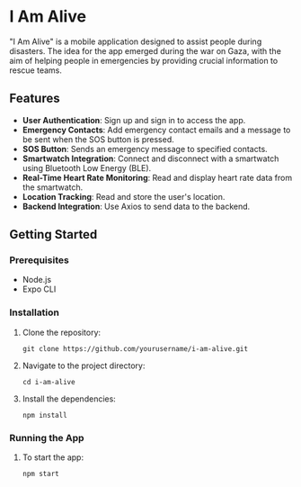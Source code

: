 # I Am Alive

"I Am Alive" is a mobile application designed to assist people during disasters. The idea for the app emerged during the war on Gaza, with the aim of helping people in emergencies by providing crucial information to rescue teams.

## Features

- **User Authentication**: Sign up and sign in to access the app.
- **Emergency Contacts**: Add emergency contact emails and a message to be sent when the SOS button is pressed.
- **SOS Button**: Sends an emergency message to specified contacts.
- **Smartwatch Integration**: Connect and disconnect with a smartwatch using Bluetooth Low Energy (BLE).
- **Real-Time Heart Rate Monitoring**: Read and display heart rate data from the smartwatch.
- **Location Tracking**: Read and store the user's location.
- **Backend Integration**: Use Axios to send data to the backend.

## Getting Started

### Prerequisites

- Node.js
- Expo CLI

### Installation

1. Clone the repository:
   
    ```
   git clone https://github.com/yourusername/i-am-alive.git
   ```
2. Navigate to the project directory:
   
   ```
   cd i-am-alive
   ```
3. Install the dependencies:
   
   ```
   npm install
   ```
### Running the App

1. To start the app:
   ```
   npm start
